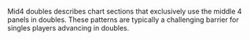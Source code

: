 Mid4 doubles describes chart sections that exclusively use the middle 4 panels in doubles. These patterns are typically a challenging barrier for singles players advancing in doubles.